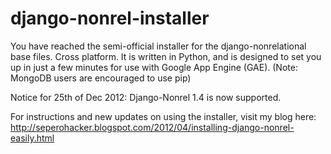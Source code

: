 django-nonrel-installer
=======================



You have reached the semi-official installer for the django-nonrelational base files. Cross platform. It is written in Python, and is designed to set you up in just a few minutes for use with Google App Engine (GAE). (Note: MongoDB users are encouraged to use pip)

Notice for 25th of Dec 2012: Django-Nonrel 1.4 is now supported.

For instructions and new updates on using the installer, visit my blog here: http://seperohacker.blogspot.com/2012/04/installing-django-nonrel-easily.html
